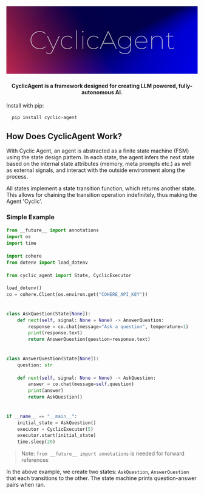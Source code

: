 <div align= "center">
    <img src="./logo.png">
    <h4>CyclicAgent is a framework designed for creating  LLM powered, fully-autonomous AI.
</h4>
</div>


Install with pip:
```shell
  pip install cyclic-agent
```
## How Does CyclicAgent Work?
With Cyclic Agent, an agent is abstracted as a finite state machine (FSM) using the state design pattern. In each state, the agent infers the next state based on the internal state attributes (memory, meta prompts etc.) as well as external signals, and interact with the outside environment along the process. 

All states implement a state transition function, which returns another state. This allows for chaining the transition operation indefinitely, thus making the Agent 'Cyclic'.

### Simple Example
```python
from __future__ import annotations
import os
import time

import cohere
from dotenv import load_dotenv

from cyclic_agent import State, CyclicExecutor

load_dotenv()
co = cohere.Client(os.environ.get("COHERE_API_KEY"))


class AskQuestion(State[None]):
    def next(self, signal: None = None) -> AnswerQuestion:
        response = co.chat(message="Ask a question", temperature=1)
        print(response.text)
        return AnswerQuestion(question=response.text)


class AnswerQuestion(State[None]):
    question: str

    def next(self, signal: None = None) -> AskQuestion:
        answer = co.chat(message=self.question)
        print(answer)
        return AskQuestion()


if __name__ == "__main__":
    initial_state = AskQuestion()
    executor = CyclicExecutor(5)
    executor.start(initial_state)
    time.sleep(20)
```
> Note: `from __future__ import annotations` is needed for forward references

In the above example, we create two states: `AskQuestion`, `AnswerQuestion` that each transitions to the other. The state machine prints question-answer pairs when ran.